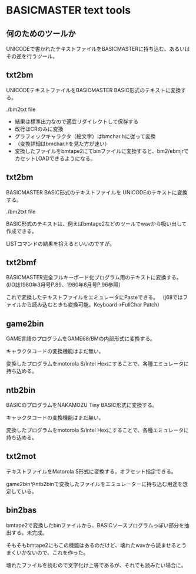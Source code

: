 # BASICMASTER text tools

## 何のためのツールか

UNICODEで書かれたテキストファイルをBASICMASTERに持ち込む、あるいはその逆を行うツール。

## txt2bm

UNICODEテキストファイルをBASICMASTER BASIC形式のテキストに変換する。

./bm2txt file

- 結果は標準出力なので適宜リダイレクトして保存する
- 改行はCRのみに変換
- グラフィックキャラクタ（絵文字）はbmchar.hに従って変換
- （変換詳細はbmchar.hを見た方が速い）
- 変換したファイルをbmtape2にてbinファイルに変換すると、bm2/ebmjrでカセットLOADできるようになる。

## txt2bm

BASICMASTER BASIC形式のテキストファイルを UNICODEのテキストに変換する。

./bm2txt file

BASIC形式のテキストは、例えばbmtape2などのツールでwavから吸い出して作成できる。

LISTコマンドの結果を拾えるといいのですが。

## txt2bmf

BASICMASTER完全フルキーボード化プログラム用のテキストに変換する。
(I/O誌1980年3月号P.89、1980年8月号P.96参照）

これで変換したテキストファイルをエミュレータにPasteできる。
（j68ではファイルから読み込むときも変換可能。Keyboard→FullChar Patch）


## game2bin

GAME言語のプログラムをGAME68/BMの内部形式に変換する。

キャラクタコードの変換機能はまだ無い。

変換したプログラムをmotorola S/Intel Hexにすることで、各種エミュレータに持ち込める。

## ntb2bin

BASICのプログラムをNAKAMOZU Tiny BASIC形式に変換する。

キャラクタコードの変換機能はまだ無い。

変換したプログラムをmotorola S/Intel Hexにすることで、各種エミュレータに持ち込める。

## txt2mot

テキストファイルをMotorola S形式に変換する。オフセット指定できる。

game2binやntb2binで変換したファイルをエミュレーターに持ち込む用途を想定している。

## bin2bas

bmtape2で変換したbinファイルから、BASICソースプログラムっぽい部分を抽出する。未完成。

そもそもbmtape2にもこの機能はあるのだけど、壊れたwavから読ませるとうまくいかないので、これを作った。

壊れたファイルを読むので文字化け上等であるが、それでも読みたい場合に。
